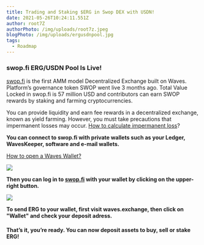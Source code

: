 ```yaml
---
title: Trading and Staking $ERG in Swop DEX with USDN!
date: 2021-05-26T10:24:11.551Z
author: root7Z
authorPhoto: /img/uploads/root7z.jpeg
blogPhoto: /img/uploads/ergusdnpool.jpg
tags:
  - Roadmap
---
```

<!--StartFragment-->



### swop.fi ERG/USDN Pool Is Live!



[swop.fi](https://swop.fi/) is the first AMM model Decentralized Exchange built on Waves. Platform’s governance token SWOP went live 3 months ago. Total Value Locked in swop.fi is 57 million USD and contributors can earn SWOP rewards by staking and farming cryptocurrencies.



You can provide liquidity and earn fee rewards in a decentralized exchange, known as yield farming. However, you must take precautions that impermanent losses may occur. [How to calculate impermanent loss](https://defiyield.info/advanced-impermanent-loss-calculator)?



**You can connect to swop.fi with private wallets such as your Ledger, WavesKeeper, software and e-mail wallets.**



[How to open a Waves Wallet?](https://waves.exchange/sign-up/)

![](https://lh5.googleusercontent.com/87jiSYNZI8DGNsrHsHH7phbQrvF6rQMLgQw9XRTHUBKv2t1_PsMc1XG1EIgwnK-FZdnUUIavWKjWmLkxB8FMRDSbHQNcQ6L4T_VKLeXa9BlBI4ZLW1VwhFNQr84FU1pSrrrTyl4l)



**Then you can log in to [swop.fi](http://swop.fi) with your wallet by clicking on the upper-right button.**



![](https://lh6.googleusercontent.com/LahtsFWxwKKje9393AW4WcnX4TBIC9ivTC6LaUggBngkOtdIf1KGt5AuuHkhXPHDL2jBff5TeX7u41G3ojI6wS9XdPxkXd7drpefWoRbPC3WPxlzBjmirfgXxgHp6iljJo1fSrjj)

**To send ERG to your wallet, first visit waves.exchange, then click on "Wallet" and check your deposit adress.**

#### That’s it, you’re ready. You can now deposit assets to buy, sell or stake ERG! 



<!--EndFragment-->